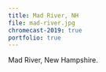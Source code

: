 ```yaml
---
title: Mad River, NH
file: mad-river.jpg
chromecast-2019: true
portfolio: true
---
```

Mad River, New Hampshire.
